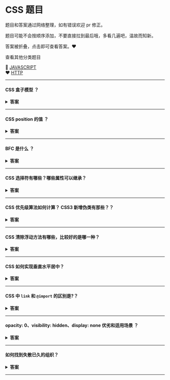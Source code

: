 # CSS 题目

题目和答案通过网络整理，如有错误欢迎 pr 修正。

题目可能不会按顺序添加，不要直接拉到最后哦，多看几遍吧，温故而知新。

答案被折叠，点击即可查看答案。:heart:

查看其他分类题目

:purple_heart: [JAVASCRIPT](/)  
 :heart: [HTTP](/http/README.md)

---

#### CSS 盒子模型 ？

<details><summary><b>答案</b></summary>
<p>
盒子组成: content padding  border margin

-   W3C 盒子模型 : width = content
-   IE 盒子模型 : width = content + padding + border

`box-sizing` 是 CSS3 的新的属性

box-sizing : content-box&emsp;&emsp;&emsp;&emsp;W3C 盒模型  
box-sizing : border-box&emsp;&emsp;&emsp;&emsp;IE 盒模型

 </p>
</details>

---

#### CSS position 的值 ？

<details><summary><b>答案</b></summary>
<p>

-   absolute  
    生成绝对定位的元素，相对于 static 定位以外的第一个父元素进行定位。
-   fixed （老 IE 不支持）
    生成绝对定位的元素，相对于浏览器窗口进行定位。
-   relative
    生成相对定位的元素，相对于其正常位置进行定位。
-   static 默认值。没有定位，元素出现在正常的流中 （忽略 top, bottom, left, right z-index 声明）。
-   inherit 规定从父元素继承 position 属性的值。

</p>
</details>

---

#### BFC 是什么 ？

<details><summary><b>答案</b></summary>
<p>

BFC(块级格式上下文)可以理解为名词，我要创建一个 BFC，是页面盒模型布局中的一种 CSS 渲染模式，相当于一个独立的容器，里面的元素和外部的元素相互不影响。

创建 BFC 的方式有：

-   html 根元素
-   float 浮动
-   绝对定位
-   overflow 不为 visiable
-   display 为表格布局或者弹性布局

BFC 主要的作用是：

-   清除浮动
-   防止同一 BFC 容器中的相邻元素间的外边距重叠问题

 </p>
</details>

---

#### CSS 选择符有哪些？哪些属性可以继承？

<details><summary><b>答案</b></summary>
<p>

-   1.id 选择器（ # myid）  
    2.类选择器（.myclassname）  
    3.标签选择器（div, h1, p）  
    4.相邻选择器（h1 + p）  
    5.子选择器（ul < li）  
    6.后代选择器（li a）  
    7.通配符选择器（ \* ）  
    8.属性选择器（a[rel = "external"]）  
    9.伪类选择器（a: hover, li: nth-child ）
-   可继承： font-size font-family color, UL LI DL DD DT;
-   不可继承 ：border padding margin width height ;

 </p>
</details>

---

#### CSS 优先级算法如何计算？ CSS3 新增伪类有那些？？

<details><summary><b>答案</b></summary>
<p>

优先级为:  
!important > 行内样式 > id > class > tag

CSS3 新增伪类举例：  
p:first-of-type 选择属于其父元素的首个 <p> 元素的每个 <p> 元素。  
p:last-of-type 选择属于其父元素的最后 <p> 元素的每个 <p> 元素。  
p:only-of-type 选择属于其父元素唯一的 <p> 元素的每个 <p> 元素。  
p:only-child 选择属于其父元素的唯一子元素的每个 <p> 元素。  
p:nth-child(2) 选择属于其父元素的第二个子元素的每个 <p> 元素。  
:enabled、:disabled 控制表单控件的禁用状态。  
:checked，单选框或复选框被选中。

 </p>
</details>

---

#### CSS 清除浮动方法有哪些，比较好的是哪一种？

<details><summary><b>答案</b></summary>
<p>
 
 1.父元素的最后设置 `clear:both` (不推荐，增加了元素)

```html
<div class="p">
    <div class="c"></div>
    <div class="c"></div>
    <div style="clear:both"></div>
</div>
```

2.伪元素，这里我们使用 `::after`。添加一个类 `clearfix::after` (推荐，浏览器支持好)

```html
<div class="p clearfix">
    <div class="c"></div>
    <div class="c"></div>
</div>
<style>
    .clearfix::after {
        content: '.';
        display: block;
        height: 0;
        visibility: hidden;
        clear: both;
    }
    .clearfix {
        *zoom: 1; /* ie6-7 清除浮动方式 */
    }
</style>
```

3.父级 `overflow:hidden` (不推荐 ，不能和 position 配合使用，因为超出的尺寸的会被隐藏)  
4.父级 `div` 定义 `height` (不推荐 ，不灵活)  
5.父级 `div` 定义 `display:table` (不推荐 ，不灵活)

 </p>
</details>

---

#### CSS 如何实现垂直水平居中？

<details><summary><b>答案</b></summary>
<p>

1.利用 `flexbox` 布局

```html
<style>
    .flexbox {
        display: flex;
        justify-content: center; /* 水平居中 */
        align-items: center; /* 垂直居中 */
    }
</style>
```

2.利用绝对定位与 `transform`

```html
<style>
    .parent {
        position: absolute;
    }
    .parent .children {
        position: absolute;
        top: 50%;
        left: 50%;
        -webkit-transform: translate(-50%, -50%);
    }
</style>
```

3.将父元素定位，子元素绝对定位，利用 `margin` 负值为子元素宽高的一半来实现。

```html
<style>
    .parent {
        position: relative;
        background-color: #eee;
        height: 600px;
        width: 100%;
    }
    .parent .children {
        background-color: #751;
        width: 200px;
        height: 200px;
        position: absolute;
        top: 50%;
        left: 50%;
        margin: -100px 0 0 -100px;
    }
</style>
```

4.利用定位与 `margin:auto`

```html
<style>
    .parent {
        width: 100%;
        height: 600px;
        background: #09c;
        position: relative;
    }
    .children {
        width: 100px;
        height: 100px;
        background-color: #eee;
        position: absolute;
        top: 0;
        left: 0;
        bottom: 0;
        right: 0;
        margin: auto;
    }
</style>
```

</p>
</details>

---

#### CSS 中 `link` 和 `@import` 的区别是?？

<details><summary><b>答案</b></summary>
<p>

-   `link` 属于 html 标签，而 `@import` 是 CSS 中提供的
-   在页面加载的时候，`link` 会同时被加载，而`@import` 引用的 CSS 会在页面加载完成后才会加载引用的 CSS
-   `@import` 只有在 ie5 以上才可以被识别，而 `link` 是 html 标签，不存在浏览器兼容性问题

</p>
</details>

---

#### opacity: 0、visibility: hidden、display: none 优劣和适用场景 ？

<details><summary><b>答案</b></summary>
<p>

| 隐藏               | 元素能否点击 | 元素是否消失 | 性能               | 继承                                                       |
| ------------------ | ------------ | ------------ | ------------------ | ---------------------------------------------------------- |
| display:none       | 不能点击     | 消失         | 回流, 性能消耗较大 | 非继承属性                                                 |
| visibility: hidden | 不能点击     | 不会消失     | 重绘, 性能消耗较少 | 继承属性 ，通过设置 visibility: visible;可以让子孙节点显式 |
| opacity: 0         | 可以点击     | 不会消失     | 重绘，性能消耗较少 | 非继承属性                                                 |

</p>
</details>

---

#### 如何找到失散已久的组织？

<details><summary><b>答案</b></summary>
<p>
 
 &nbsp;&nbsp;&nbsp;&nbsp;扫描下方二维码:point_down::point_down:关注“前端女塾”

![logo](https://imgs.solui.cn/wx/640.gif ':size=262x224')  
关注公众号：回复“加群”即可加 前端仙女群

</p>
</details>

---
